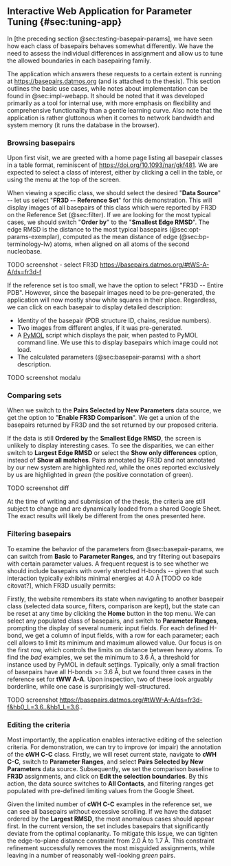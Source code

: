 ## Interactive Web Application for Parameter Tuning {#sec:tuning-app}

In [the preceding section @sec:testing-basepair-params], we have seen how each class of basepairs behaves somewhat differently.
We have the need to assess the individual differences in assignment and allow us to tune the allowed boundaries in each basepairing family.
<!-- Moreover, it is far from ideal to establish different selection criteria for each class, based on the FR3D observations, the approach was only fit as a proof of concept.
Instead, we would prefer to get simpler model, ideally with shared limits for most classes or within each basepairing family.
This requires a significant amount of manual effort in selecting appropriate boundaries for each parameter in each class.
Therefore, we need a tool to speed up: -->

<!-- 1. Exploration of individual instances of each basepair class.
2. Compare the differences between basepairs assigned by FR3D and by a set of our selection criteria;
3. And finally, interactively tuning the selection criteria. -->

The application which answers these requests to a certain extent is running at https://basepairs.datmos.org (and is attached to the thesis).
This section outlines the basic use cases, while notes about implementation can be found in @sec:impl-webapp.
It should be noted that it was developed primarily as a tool for internal use, with more emphasis on flexibility and comprehensive functionality than a gentle learning curve.
Also note that the application is rather gluttonous when it comes to network bandwidth and system memory (it runs the database in the browser).

### Browsing basepairs

Upon first visit, we are greeted with a home page listing all basepair classes in a table format, reminiscent of <https://doi.org/10.1093/nar/gkf481>.
We are expected to select a class of interest, either by clicking a cell in the table, or using the menu at the top of the screen.

When viewing a specific class, we should select the desired "**Data Source**" -- let us select "**FR3D -- Reference Set**" for this demonstration.
This will display images of all basepairs of this class which were reported by FR3D on the Reference Set (@sec:filter).
If we are looking for the most typical cases, we should switch "**Order by**" to the "**Smallest Edge RMSD**".
The edge RMSD is the distance to the most typical basepairs (@sec:opt-params-exemplar), computed as the mean distance of edge (@sec:bp-terminology-lw) atoms, when aligned on all atoms of the second nucleobase.

TODO screenshot - select FR3D
https://basepairs.datmos.org/#tWS-A-A/ds=fr3d-f


If the reference set is too small, we have the option to select "FR3D -- Entire PDB".
However, since the basepair images need to be pre-generated, the application will now mostly show white squares in their place.
Regardless, we can click on each basepair to display detailed description:

* Identity of the basepair (PDB structure ID, chains, residue numbers).
* Two images from different angles, if it was pre-generated.
* A [PyMOL](https://github.com/schrodinger/pymol-open-source) script which displays the pair, when pasted to PyMOL command line. We use this to display basepairs which image could not load.
* The calculated parameters (@sec:basepair-params) with a short description.

TODO screenshot modalu

### Comparing sets

When we switch to the **Pairs Selected by New Parameters** data source, we get the option to "**Enable FR3D Comparison**".
We get a union of the basepairs returned by FR3D and the set returned by our proposed criteria.

If the data is still **Ordered by** the **Smallest Edge RMSD**, the screen is unlikely to display interesting cases.
To see the disparities, we can either switch to **Largest Edge RMSD** or select the **Show only differences** option, instead of **Show all matches**.
Pairs annotated by FR3D and not annotated by our new system are highlighted _red_, while the ones reported exclusively by us are highlighted in _green_ (the positive connotation of green).

TODO screenshot diff

At the time of writing and submission of the thesis, the criteria are still subject to change and are dynamically loaded from a shared Google Sheet.
The exact results will likely be different from the ones presented here.

### Filtering basepairs

To examine the behavior of the parameters from @sec:basepair-params, we can switch from **Basic** to **Parameter Ranges**, and try filtering out basepairs with certain parameter values.
A frequent request is to see whether we should include basepairs with overly stretched H-bonds -- given that such interaction typically exhibits minimal energies at 4.0 Å [TODO co kde citovat?], which FR3D usually permits:

Firstly, the website remembers its state when navigating to another basepair class (selected data source, filters, comparison are kept), but the state can be reset at any time by clicking the **Home** button in the top menu.
We can select any populated class of basepairs, and switch to **Parameter Ranges**, prompting the display of several numeric input fields.
For each defined H-bond, we get a column of input fields, with a row for each parameter; each cell allows to limit its minimum and maximum allowed value.
Our focus is on the first row, which controls the limits on distance between heavy atoms.
To find the _bad_ examples, we set the minimum to 3.6 Å, a threshold for instance used by PyMOL in default settings.
Typically, only a small fraction of basepairs have all H-bonds >= 3.6 Å, but we found three cases in the reference set for **tWW A-A**.
Upon inspection, two of these look arguably borderline, while one case is surprisingly well-structured.

TODO screenshot https://basepairs.datmos.org/#tWW-A-A/ds=fr3d-f&hb0_L=3.6..&hb1_L=3.6..

### Editing the criteria

Most importantly, the application enables interactive editing of the selection criteria.
For demonstration, we can try to improve (or impair) the annotation of the **cWH C-C** class.
Firstly, we will reset current state, navigate to **cWH C-C**, switch to **Parameter Ranges**, and select **Pairs Selected by New Parameters** data source.
Subsequently, we set the comparison baseline to **FR3D** assignments, and click on **Edit the selection boundaries**.
By this action, the data source switches to **All Contacts**, and filtering ranges get populated with pre-defined limiting values from the Google Sheet.

Given the limited number of **cWH C-C** examples in the reference set, we can see all basepairs without excessive scrolling.
If we have the dataset ordered by the **Largest RMSD**, the most anomalous cases should appear first.
In the current version, the set includes basepairs that significantly deviate from the optimal coplanarity.
To mitigate this issue, we can tighten the edge-to-plane distance constraint from 2.0 Å to 1.7 Å.
This constraint refinement successfully removes the most misguided assignments, while leaving in a number of reasonably well-looking _green_ pairs.

